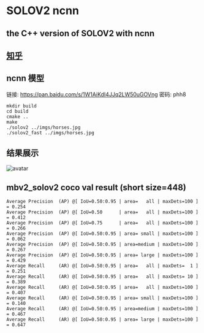 # SOLOV2 ncnn

## the C++ version of SOLOV2 with ncnn

## [知乎](https://zhuanlan.zhihu.com/p/361900997?utm_source=qq&utm_medium=social&utm_oi=872955404320141312)


## ncnn 模型
链接: https://pan.baidu.com/s/1W1AiKdI4JJq2LW50uGOVng  密码: phh8

```
mkdir build
cd build 
cmake ..
make 
./solov2 ../imgs/horses.jpg
./solov2_fast ../imgs/horses.jpg
```

## 结果展示
![avatar](imgs/result.jpg)

## mbv2_solov2 coco val result (short size=448)


    Average Precision  (AP) @[ IoU=0.50:0.95 | area=   all | maxDets=100 ] = 0.254
    Average Precision  (AP) @[ IoU=0.50      | area=   all | maxDets=100 ] = 0.412
    Average Precision  (AP) @[ IoU=0.75      | area=   all | maxDets=100 ] = 0.266
    Average Precision  (AP) @[ IoU=0.50:0.95 | area= small | maxDets=100 ] = 0.062
    Average Precision  (AP) @[ IoU=0.50:0.95 | area=medium | maxDets=100 ] = 0.267
    Average Precision  (AP) @[ IoU=0.50:0.95 | area= large | maxDets=100 ] = 0.429
    Average Recall     (AR) @[ IoU=0.50:0.95 | area=   all | maxDets=  1 ] = 0.251
    Average Recall     (AR) @[ IoU=0.50:0.95 | area=   all | maxDets= 10 ] = 0.389
    Average Recall     (AR) @[ IoU=0.50:0.95 | area=   all | maxDets=100 ] = 0.407
    Average Recall     (AR) @[ IoU=0.50:0.95 | area= small | maxDets=100 ] = 0.140
    Average Recall     (AR) @[ IoU=0.50:0.95 | area=medium | maxDets=100 ] = 0.467
    Average Recall     (AR) @[ IoU=0.50:0.95 | area= large | maxDets=100 ] = 0.647

